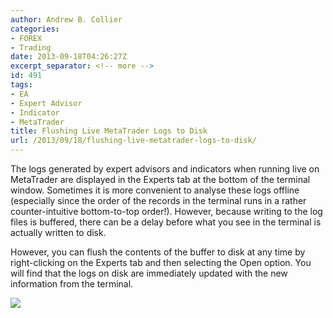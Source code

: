 ```yaml
---
author: Andrew B. Collier
categories:
- FOREX
- Trading
date: 2013-09-18T04:26:27Z
excerpt_separator: <!-- more -->
id: 491
tags:
- EA
- Expert Advisor
- Indicator
- MetaTrader
title: Flushing Live MetaTrader Logs to Disk
url: /2013/09/18/flushing-live-metatrader-logs-to-disk/
---
```


The logs generated by expert advisors and indicators when running live on MetaTrader are displayed in the Experts tab at the bottom of the terminal window. Sometimes it is more convenient to analyse these logs offline (especially since the order of the records in the terminal runs in a rather counter-intuitive bottom-to-top order!). However, because writing to the log files is buffered, there can be a delay before what you see in the terminal is actually written to disk.

<!--more-->

However, you can flush the contents of the buffer to disk at any time by right-clicking on the Experts tab and then selecting the Open option. You will find that the logs on disk are immediately updated with the new information from the terminal.

<img src="{{ site.baseurl }}/static/img/2013/09/Workspace-4_063.png">